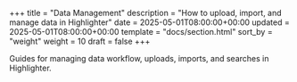 +++
title = "Data Management"
description = "How to upload, import, and manage data in Highlighter"
date = 2025-05-01T08:00:00+00:00
updated = 2025-05-01T08:00:00+00:00
template = "docs/section.html"
sort_by = "weight"
weight = 10
draft = false
+++

Guides for managing data workflow, uploads, imports, and searches in Highlighter.
